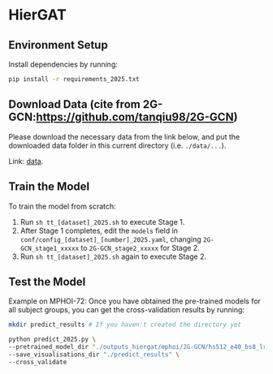 # HierGAT

## Environment Setup
Install dependencies by running:
```bash
pip install -r requirements_2025.txt
```

## Download Data (cite from 2G-GCN:https://github.com/tanqiu98/2G-GCN)
Please download the necessary data from the link below, and put the 
downloaded data folder in this current directory (i.e. `./data/...`).

Link: [data](https://drive.google.com/drive/folders/1yfwItIoQrAnbnk5GTjbbfN8Ls8Ybl_hr?usp=sharing).

## Train the Model
To train the model from scratch:
1. Run `sh tt_[dataset]_2025.sh` to execute Stage 1.
2. After Stage 1 completes, edit the `models` field in `conf/config_[dataset]_[number]_2025.yaml`, changing
`2G-GCN_stage1_xxxxx` to `2G-GCN_stage2_xxxxx` for Stage 2.
3. Run `sh tt_[dataset]_2025.sh` again to execute Stage 2.

## Test the Model
Example on MPHOI-72: Once you have obtained the pre-trained models for all subject groups, you can get the cross-validation results by running: 
```bash
mkdir predict_results # If you haven't created the directory yet

python predict_2025.py \
--pretrained_model_dir "./outputs_hiergat/mphoi/2G-GCN/hs512_e40_bs8_lr0.0001_0.3_Subject14" \
--save_visualisations_dir "./predict_results" \
--cross_validate
```

